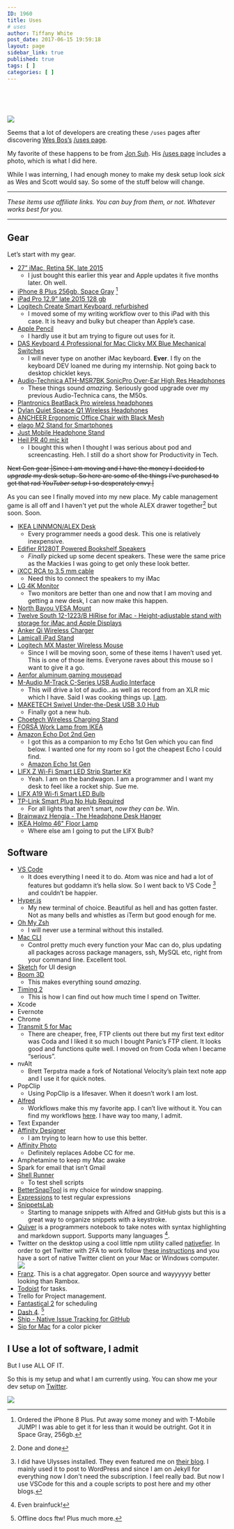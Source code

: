 ```yaml
---
ID: 1960
title: Uses
# uses
author: Tiffany White
post_date: 2017-06-15 19:59:18
layout: page
sidebar_link: true
published: true
tags: [ ]
categories: [ ]
---
```

&nbsp;

&nbsp;

<img src="https://res.cloudinary.com/twhiteblog/image/upload/v1527846876/IMG_1538_mnf04p.jpg" />

Seems that a lot of developers are creating these `/uses` pages after discovering [Wes Bos’s](https://twitter.com/wesbos) [/uses page](http://wesbos.com/uses).

My favorite of these happens to be from [Jon Suh](https://twitter.com/jonsuh). His [/uses page](https://jonsuh.com/uses/) includes a photo, which is what I did here.

While I was interning, I had enough money to make my desk setup look *sick* as Wes and Scott would say. So some of the stuff below will change.

---

*These items use affiliate links. You can buy from them, or not. Whatever works best for you.*

---

## Gear

Let’s start with my gear.

- [27” iMac, Retina 5K, late 2015](https://www.bhphotovideo.com/c/product/1190385-REG/apple_mk462ll_a_27_imac_with_retina.html)
	- I just bought this earlier this year and Apple updates it five months later. Oh well.
- [iPhone 8 Plus 256gb, Space Gray](https://www.t-mobile.com/cell-phone/apple-iphone-8-plus?color=spacegray&memory=256gb) [^1]
- [iPad Pro 12.9” late 2015 128 gb](https://www.bhphotovideo.com/c/product/1185485-REG/apple_128gb_ipad_pro_wi_fi.html)
- [Logitech Create Smart Keyboard, refurbished](https://www.amazon.com/gp/product/B01JPHE16C/ref=oh_aui_search_detailpage?psc=1&tag=thatmacnerd-20&ie=UTF8)
	- I moved some of my writing workflow over to this iPad with this case. It is heavy and bulky but cheaper than Apple’s case.
- [Apple Pencil](https://www.bhphotovideo.com/c/product/1190545-REG/apple_mk0c2am_a_pencil_for_ipad_pro.html?sts=pi)
	- I hardly use it but am trying to figure out uses for it.
- [DAS Keyboard 4 Professional for Mac Clicky MX  Blue Mechanical Switches](https://www.amazon.com/gp/product/B00TU7UA7W/ref=oh_aui_detailpage_o01_s00?psc=1&tag=thatmacnerd-20&ie=UTF8)
	- I will never type on another iMac keyboard. **Ever**. I fly on the keyboard DEV loaned me during my internship. Not going back to desktop chicklet keys.
-  [Audio-Technica ATH-MSR7BK SonicPro Over-Ear High Res Headphones](https://www.amazon.com/gp/product/B00PEU9CFA/ref=oh_aui_detailpage_o06_s00?psc=1&tag=thatmacnerd-20&ie=UTF8)
	- These things sound *amazing*. Seriously good upgrade over my  previous Audio-Technica cans, the M50s.
- [Plantronics BeatBack Pro wireless headphones](https://www.amazon.com/gp/product/B00MBWIL0G/ref=oh_aui_detailpage_o02_s00?psc=1&tag=thatmacnerd-20&ie=UTF8)
- [Dylan Quiet Speace Q1 Wireless Headphones](http://www.amazon.com/dp/product/B01MPZLYQV/ref=as_li_ss_tl?ie=UTF8&linkCode=ll1&tag=thatmacnerd-20)
- [ANCHEER Ergonomic Office Chair with Black Mesh](https://www.amazon.com/gp/product/B017SJBW0C/ref=oh_aui_detailpage_o01_s00?psc=1&tag=thatmacnerd-20&ie=UTF8)
- [elago M2 Stand for Smartphones](https://www.amazon.com/gp/product/B002OLM56K/ref=oh_aui_detailpage_o06_s00?psc=1&tag=thatmacnerd-20&ie=UTF8)
- [Just Mobile Headphone Stand](https://www.amazon.com/gp/product/B00A3CMAYY/ref=oh_aui_detailpage_o06_s00?psc=1&tag=thatmacnerd-20&ie=UTF8)
- [Heil PR 40 mic kit](https://www.amazon.com/gp/product/B00U1SG5SW/ref=oh_aui_detailpage_o07_s02?psc=1&tag=thatmacnerd-20&ie=UTF8)
	- I bought this when I thought I was serious about pod and screencasting. Heh. I still do a short show for Productivity in Tech.

<del datetime="2018-04-22T02:27:20+00:00">Next Gen gear
|Since I am moving and I have the money I decided to *upgrade* my desk setup. So here are some of the things I've purchased to get that rad *YouTuber setup* I so desperately envy.|</del>

As you can see I finally moved into my new place. My cable management game is all off and I haven't yet put the whole ALEX drawer together[^2] but soon. Soon.

- [IKEA LINNMON/ALEX Desk](http://www.ikea.com/us/en/catalog/products/S99932696/)
	- Every programmer needs a good desk. This one is relatively inexpensive.
- [Edifier R1280T Powered Bookshelf Speakers](https://www.amazon.com/gp/product/B016P9HJIA/ref=oh_aui_detailpage_o09_s00?psc=1&tag=thatmacnerd-20&ie=UTF8)
	- *Finally* picked up some decent speakers. These were the same price as the Mackies I was going to get only these look better.
- [iXCC RCA to 3.5 mm cable](https://www.amazon.com/gp/product/B019D048XC/ref=oh_aui_detailpage_o03_s01?psc=1&tag=thatmacnerd-20&ie=UTF8)
	- Need this to connect the speakers to my iMac
- [LG 4K Monitor](https://www.amazon.com/gp/product/B01LPNKFK0/ref=oh_aui_detailpage_o02_s01?psc=1&tag=thatmacnerd-20&ie=UTF8) 
	- Two monitors are better than one and now that I am moving and getting a new desk, I can now make this happen.
-  [North Bayou VESA Mount](https://www.amazon.com/gp/product/B01FRWONKI/ref=oh_aui_detailpage_o02_s00?psc=1&tag=thatmacnerd-20&ie=UTF8)
- [Twelve South 12-1223/B HiRise for iMac - Height-adjustable stand with storage for iMac and Apple Displays](https://www.amazon.com/gp/product/B009HPGD2I/ref=oh_aui_detailpage_o00_s00?psc=1&tag=thatmacnerd-20&ie=UTF8) 
- [Anker Qi Wireless Charger](https://www.amazon.com/gp/product/B0756Z8X82/ref=oh_aui_detailpage_o00_s00?psc=1&tag=thatmacnerd-20&ie=UTF8)
-  [Lamicall iPad Stand](https://www.amazon.com/gp/product/B071K5SPKN/ref=oh_aui_detailpage_o02_s00?psc=1&tag=thatmacnerd-20&ie=UTF8)
- [Logitech MX Master Wireless Mouse](https://www.amazon.com/gp/product/B00TZR3WRM/ref=oh_aui_detailpage_o05_s00?psc=1&tag=thatmacnerd-20&ie=UTF8)
	- Since I will be moving soon, some of these items I haven’t used yet. This is one of those items. Everyone raves about this mouse so I want to give it a go.
- [Aenfor aluminum gaming mousepad](https://www.amazon.com/gp/product/B074L6Z5P3/ref=oh_aui_detailpage_o05_s00?psc=1&tag=thatmacnerd-20&ie=UTF8) 
-  [M-Audio M-Track C-Series USB Audio Interface](https://www.amazon.com/gp/product/B01FFH5XMC/ref=oh_aui_detailpage_o04_s01?psc=1&tag=thatmacnerd-20&ie=UTF8)
	- This will drive a lot of audio…as well as record from an XLR mic which I have. Said I was cooking things up. [I am](https://15minutesindev.io/home/).
- [MAKETECH Swivel Under-the-Desk USB 3.0 Hub](https://www.amazon.com/gp/product/B01LWIIAOR/ref=oh_aui_detailpage_o05_s01?psc=1&tag=thatmacnerd-20&ie=UTF8)
	- Finally got a new hub.
-  [Choetech Wireless Charging Stand](https://www.amazon.com/gp/product/B010B6PSMC/ref=oh_aui_detailpage_o05_s01?psc=1&tag=thatmacnerd-20&ie=UTF8)
-  [FORSÅ Work Lamp from IKEA](http://www.ikea.com/us/en/catalog/products/70321427/)
-  [Amazon Echo Dot 2nd Gen](https://www.amazon.com/Amazon-Echo-Dot-Portable-Bluetooth-Speaker-with-Alexa-Black/dp/B01DFKC2SO/ref=sr_1_1_sspa?sr=8-1-spons&ie=UTF8&tag=thatmacnerd-20&keywords=Amazon%2BEcho%2BDots%2B%25282nd%2BGen&psc=1&qid=1519870529)
	- I got this as a companion to my Echo 1st Gen which you can find below. I wanted one for my room so I got the cheapest Echo I could find.
	- [Amazon Echo 1st Gen](http://www.amazon.com/dp/product/B076PSZL29/ref=as_li_ss_tl?ie=UTF8&linkCode=ll1&tag=thatmacnerd-20)
- [LIFX Z Wi-Fi Smart LED Strip Starter Kit](https://www.amazon.com/gp/product/B073168F4Y/ref=oh_aui_detailpage_o02_s00?psc=1&tag=thatmacnerd-20&ie=UTF8)
	- Yeah. I am on the bandwagon. I am a programmer and I want my desk to feel like a rocket ship. Sue me.
- [LIFX A19 Wi-fi Smart LED Bulb](https://www.amazon.com/gp/product/B01KY02MS8/ref=oh_aui_detailpage_o02_s00?psc=1&tag=thatmacnerd-20&ie=UTF8)
- [TP-Link Smart Plug No Hub Required](https://www.amazon.com/gp/product/B0178IC734/ref=oh_aui_detailpage_o01_s00?psc=1&tag=thatmacnerd-20&ie=UTF8)
	- For all lights that aren't smart, *now they can be*. Win.
- [Brainwavz Hengja - The Headphone Desk Hanger](https://www.amazon.com/dp/B012VIWG28/_encoding=UTF8?coliid=I38T2GSP88G72&colid=1DRWNUK8ZGQIY&psc=0&tag=thatmacnerd-20) 
- [IKEA Holmo 46" Floor Lamp](https://www.amazon.com/gp/product/B0070PBVWO/ref=ox_sc_sfl_title_2?smid=A22ARMH4S21UOS&tag=thatmacnerd-20&psc=1&ie=UTF8)
	- Where else am I going to put the LIFX Bulb?

## Software

- [VS Code](https://code.visualstudio.com/) 
	- It does everything I need it to do. Atom was nice and had a lot of features but goddamn it’s hella slow. So I went back to VS Code [^3] and couldn’t be happier.
- [Hyper.js](https://hyper.is/)
	- My new terminal of choice. Beautiful as hell and has gotten faster. Not as many bells and whistles as iTerm but good enough for me.
- [Oh My Zsh](https://github.com/robbyrussell/oh-my-zsh)
	- I will never use a terminal without this installed.
- [Mac CLI](https://github.com/guarinogabriel/Mac-CLI)
	- Control pretty much every function your Mac can do, plus updating all packages across package managers, ssh, MySQL etc, right from your command line. Excellent tool.
- [Sketch](https://www.sketchapp.com/) for UI design
- [Boom 3D](http://www.globaldelight.com/boom3d/index.php)
	- This makes everything sound *amazing*.
- [Timing 2](https://timingapp.com/)
	- This is how I can find out how much time I spend on Twitter.
- Xcode
- Evernote
- Chrome
- [Transmit 5 for Mac](https://www.panic.com/transmit/)
	- There are cheaper, free, FTP clients out there but my first text editor was Coda and I liked it so much I bought Panic’s FTP client. It looks good and functions quite well. I moved on from Coda when I became “serious”.
- nvAlt
	- Brett Terpstra made a fork of Notational Velocity’s plain text note app and I use it for quick notes.
- PopClip
	- Using PopClip is a lifesaver. When it doesn’t work I am lost.
- [Alfred](https://www.alfredapp.com/)
	- Workflows make this my favorite app. I can’t live without it. You can find my workflows [here](https://cl.ly/1W2N1P1z213i/Alfred_workflows.jpg). I have way too many, I admit.
- Text Expander
- [Affinity Designer](https://itunes.apple.com/us/app/affinity-designer/id824171161?mt=12&at=+1001lnT5&ct=That+Mac+Nerd+iOS)
	- I am trying to learn how to use this better.
- [Affinity Photo](https://itunes.apple.com/us/app/affinity-photo/id824183456?mt=12&at=+1001lnT5&ct=That+Mac+Nerd+iOS)
	- Definitely replaces Adobe CC for me.
- Amphetamine to keep my Mac awake
- Spark for email that isn’t Gmail
- [Shell Runner](https://itunes.apple.com/us/app/shell-runner/id689441182?mt=12&at=+1001lnT5&ct=That+Mac+Nerd+iOS)
	- To test shell scripts
- [BetterSnapTool](https://itunes.apple.com/us/app/bettersnaptool/id417375580?mt=12&at=+1001lnT5&ct=That+Mac+Nerd+iOS) is my choice for window snapping.
- [Expressions](https://itunes.apple.com/us/app/expressions/id913158085?mt=12&at=+1001lnT5&ct=That+Mac+Nerd+iOS) to test regular expressions
- [SnippetsLab](https://itunes.apple.com/us/app/snippetslab/id1006087419?mt=12&at=+1001lnT5&ct=That+Mac+Nerd+iOS)
	- Starting to manage snippets with Alfred and GitHub gists but this is a great way to organize snippets with a keystroke.
- [Quiver](https://itunes.apple.com/us/app/quiver-the-programmers-notebook/id866773894?mt=12&at=+1001lnT5&ct=That+Mac+Nerd+iOS) is a programmers notebook to take notes with syntax highlighting and markdown support. Supports many languages [^4].
- Twitter on the desktop using a cool little npm utility called [nativefier](https://github.com/jiahaog/nativefier). In order to get Twitter with 2FA to work follow [these instructions](https://github.com/jiahaog/nativefier/issues/420#issuecomment-325625125) and you have a sort of native Twitter client on your Mac or Windows computer.
    <img src="https://res.cloudinary.com/twhiteblog/image/upload/v1527851251/Screenshot-2018-04-21_10-30-31_PM_isae1w.png" />
- [Franz](https://meetfranz.com/). This is a chat aggregator. Open source and wayyyyyy better looking than Rambox.
- [Todoist](https://todoist.com/) for tasks.
- Trello for Project management.
- [Fantastical 2](https://flexibits.com/fantastical) for scheduling
- [Dash 4](https://kapeli.com/dash). [^5]
- [Ship - Native Issue Tracking for GitHub](https://www.realartists.com/)
- [Sip for Mac](https://sipapp.io/) for a color picker

## I Use a lot of software, I admit

But I use ALL OF IT.

So this is my setup and what I am currently using. You can show me your dev setup on [Twitter](https://twitter.com/TiffanyW_412).

<img src="https://res.cloudinary.com/twhiteblog/image/upload/v1527846963/IMG_1392_mnjfyh.jpg"/>


[^1]: Ordered the iPhone 8 Plus. Put away some money and with T-Mobile JUMP! I was able to get it for less than it would be outright. Got it in Space Gray, 256gb.
[^2]: Done and done
[^3]: I did have Ulysses installed. They even featured me on [their blog](https://ulyssesapp.com/blog/2018/04/tiffany-r-white/). I mainly used it to post to WordPress and since I am on Jekyll for everything now I don't need the subscription. I feel really bad. But now I use VSCode for this and a couple scripts to post here and my other blogs.
[^4]: Even brainfuck!
[^5]: Offline docs ftw! Plus much more.
